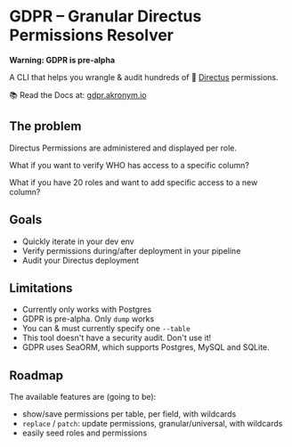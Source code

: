 # GDPR – Granular Directus Permissions Resolver

**Warning: GDPR is pre-alpha**

A CLI that helps you wrangle & audit hundreds of 🐇 [Directus](https://directus.io) permissions.

📚 Read the Docs at: [gdpr.akronym.io](https://gdpr.akronym.io)

## The problem

Directus Permissions are administered and displayed per role.

What if you want to verify WHO has access to a specific column?

What if you have 20 roles and want to add specific access to a new column?

## Goals

* Quickly iterate in your dev env
* Verify permissions during/after deployment in your pipeline
* Audit your Directus deployment

## Limitations

* Currently only works with Postgres
* GDPR is pre-alpha. Only `dump` works
* You can & must currently specify one `--table`
* This tool doesn't have a security audit. Don't use it!
* GDPR uses SeaORM, which supports Postgres, MySQL and SQLite.

## Roadmap

The available features are (going to be):

* show/save permissions per table, per field, with wildcards
* `replace` / `patch`: update permissions, granular/universal, with wildcards
* easily seed roles and permissions
